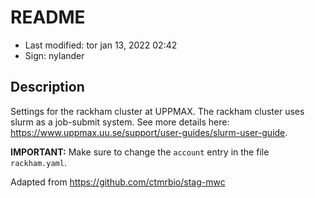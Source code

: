 # README

- Last modified: tor jan 13, 2022  02:42
- Sign: nylander

## Description

Settings for the rackham cluster at UPPMAX.
The rackham cluster uses slurm as a job-submit system.
See more details here: <https://www.uppmax.uu.se/support/user-guides/slurm-user-guide>.

**IMPORTANT:**
Make sure to change the `account` entry in the file `rackham.yaml`.


Adapted from <https://github.com/ctmrbio/stag-mwc>
